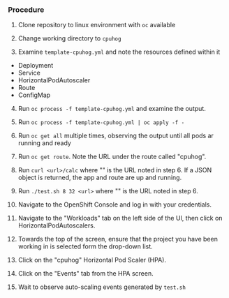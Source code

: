 ### Procedure

1. Clone repository to linux environment with `oc` available

2. Change working directory to `cpuhog`

3. Examine `template-cpuhog.yml` and note the resources defined within it
  * Deployment
  * Service
  * HorizontalPodAutoscaler
  * Route
  * ConfigMap

4. Run `oc process -f template-cpuhog.yml` and examine the output.

5. Run `oc process -f template-cpuhog.yml | oc apply -f -`

5. Run `oc get all` multiple times, observing the output until all pods ar running and ready

6. Run `oc get route`. Note the URL under the route called "cpuhog".

7. Run `curl <url>/calc` where "<url>" is the URL noted in step 6. If a JSON object is returned, the app and route are up and running.

8. Run `./test.sh 8 32 <url>` where "<url>" is the URL noted in step 6.

9. Navigate to the OpenShift Console and log in with your credentials.

10. Navigate to the "Workloads" tab on the left side of the UI, then click on HorizontalPodAutoscalers.

11. Towards the top of the screen, ensure that the project you have been working in is selected form the drop-down list.

12. Click on the "cpuhog" Horizontal Pod Scaler (HPA).

13. Click on the "Events" tab from the HPA screen.

14. Wait to observe auto-scaling events generated by `test.sh`
